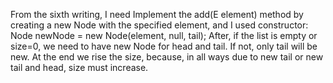 From the sixth writing, I need
Implement the add(E element) 
method by creating a new Node with the
specified element, and I used constructor:
Node newNode = new Node(element, null, tail);
After, if the list is empty or size=0,
 we need to have new Node for head and tail.
If not, only tail will be new. At the end we rise the size,
because, in all ways due to new tail or new tail and head,
size must increase.
